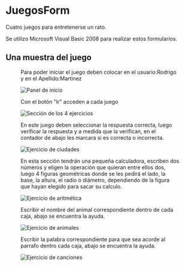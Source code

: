 # JuegosForm

<p>Cuatro juegos para entretenerse un rato.</p>
<p>Se utilizo Microsoft Visual Basic 2008 para realizar estos formularios.</p>

## Una muestra del juego

<figure>
    <p>Para poder iniciar el juego deben colocar en el usuario:Rodrigo y en el Apellido:Martinez</p>
    <img src="https://i.ibb.co/8mYpTjK/1.png" alt="Panel de inicio">
    <p>Con el botón "Ir" acceden a cada juego</p>
    <img src="https://i.ibb.co/MVGzkd0/2.png" alt="Sección de los 4 ejercicios">
    <p>En este juego deben seleccionar la respuesta correcta, luego verificar la respuesta y a medida que la verifican, en el contador de abajo les marcara si es correcta o incorrecta.</p>
    <img src="https://i.ibb.co/BL1nmvq/3.png" alt="Ejercicio de ciudades">
    <p>En esta sección tendrán una pequeña calculadora, escriben dos números y eligen la operación que quieran entre ellos dos, luego 4 figuras geométricas donde se les pedirá el lado, la base, la altura, el radio ó diámetro, dependiendo de la figura que hayan elegido para sacar su calculo.</p>
    <img src="https://i.ibb.co/Vw5C1mg/4.png" alt="Ejercicio de aritmética">
    <p>Escribir el nombre del animal correspondiente dentro de cada caja, abajo se encuentra la ayuda.</p>
    <img src="https://i.ibb.co/dgQLJW4/5.png" alt="Ejercicio de animales">
    <p>Escribir la palabra correspondiente para que sea acorde al parrafo dentro cada caja, abajo se encuentra la ayuda.</p>
    <img src="https://i.ibb.co/YhRhYmZ/6.png" alt="Ejercicio de canciones">
</figure>
